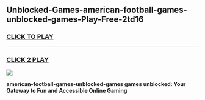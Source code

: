 
## Unblocked-Games-american-football-games-unblocked-games-Play-Free-2td16
<h3>
<a href="https://premium76.site?title=american-football-games-unblocked-games&ref=18A">CLICK TO PLAY</a></h3>
<hr>

<h3>
<a href="https://premium76.site?title=american-football-games-unblocked-games&ref=18A">CLICK 2 PLAY</a>
  
</h3>

<a href="https://premium76.site?title=american-football-games-unblocked-games&ref=18A"><img src="https://clearcache.store/games.png"></a>


**american-football-games-unblocked-games games unblocked: Your Gateway to Fun and Accessible Online Gaming**
